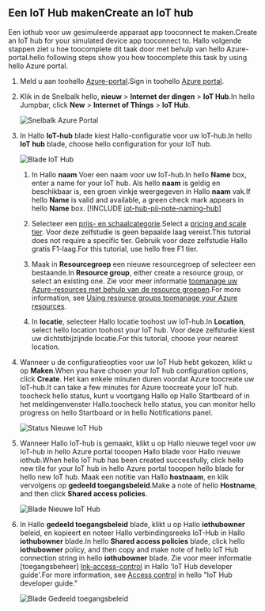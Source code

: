 ## <a name="create-an-iot-hub"></a><span data-ttu-id="b4804-101">Een IoT Hub maken</span><span class="sxs-lookup"><span data-stu-id="b4804-101">Create an IoT hub</span></span>
<span data-ttu-id="b4804-102">Een iothub voor uw gesimuleerde apparaat app tooconnect te maken.</span><span class="sxs-lookup"><span data-stu-id="b4804-102">Create an IoT hub for your simulated device app tooconnect to.</span></span> <span data-ttu-id="b4804-103">Hallo volgende stappen ziet u hoe toocomplete dit taak door met behulp van hello Azure-portal.</span><span class="sxs-lookup"><span data-stu-id="b4804-103">hello following steps show you how toocomplete this task by using hello Azure portal.</span></span>

1. <span data-ttu-id="b4804-104">Meld u aan toohello [Azure-portal][lnk-portal].</span><span class="sxs-lookup"><span data-stu-id="b4804-104">Sign in toohello [Azure portal][lnk-portal].</span></span>
1. <span data-ttu-id="b4804-105">Klik in de Snelbalk hello, **nieuw** > **Internet der dingen** > **IoT Hub**.</span><span class="sxs-lookup"><span data-stu-id="b4804-105">In hello Jumpbar, click **New** > **Internet of Things** > **IoT Hub**.</span></span>
   
    ![Snelbalk Azure Portal][1]
1. <span data-ttu-id="b4804-107">In Hallo **IoT-hub** blade kiest Hallo-configuratie voor uw IoT-hub.</span><span class="sxs-lookup"><span data-stu-id="b4804-107">In hello **IoT hub** blade, choose hello configuration for your IoT hub.</span></span>
   
    ![Blade IoT Hub][2]
   
   1. <span data-ttu-id="b4804-109">In Hallo **naam** Voer een naam voor uw IoT-hub.</span><span class="sxs-lookup"><span data-stu-id="b4804-109">In hello **Name** box, enter a name for your IoT hub.</span></span> <span data-ttu-id="b4804-110">Als hello **naam** is geldig en beschikbaar is, een groen vinkje weergegeven in Hallo **naam** vak.</span><span class="sxs-lookup"><span data-stu-id="b4804-110">If hello **Name** is valid and available, a green check mark appears in hello **Name** box.</span></span>
    [!INCLUDE [iot-hub-pii-note-naming-hub](iot-hub-pii-note-naming-hub.md)]
   
   1. <span data-ttu-id="b4804-111">Selecteer een [prijs- en schaalcategorie][lnk-pricing].</span><span class="sxs-lookup"><span data-stu-id="b4804-111">Select a [pricing and scale tier][lnk-pricing].</span></span> <span data-ttu-id="b4804-112">Voor deze zelfstudie is geen bepaalde laag vereist.</span><span class="sxs-lookup"><span data-stu-id="b4804-112">This tutorial does not require a specific tier.</span></span> <span data-ttu-id="b4804-113">Gebruik voor deze zelfstudie Hallo gratis F1-laag.</span><span class="sxs-lookup"><span data-stu-id="b4804-113">For this tutorial, use hello free F1 tier.</span></span>
   1. <span data-ttu-id="b4804-114">Maak in **Resourcegroep** een nieuwe resourcegroep of selecteer een bestaande.</span><span class="sxs-lookup"><span data-stu-id="b4804-114">In **Resource group**, either create a resource group, or select an existing one.</span></span> <span data-ttu-id="b4804-115">Zie voor meer informatie [toomanage uw Azure-resources met behulp van de resource groepen][lnk-resource-groups].</span><span class="sxs-lookup"><span data-stu-id="b4804-115">For more information, see [Using resource groups toomanage your Azure resources][lnk-resource-groups].</span></span>
   1. <span data-ttu-id="b4804-116">In **locatie**, selecteer Hallo locatie toohost uw IoT-hub.</span><span class="sxs-lookup"><span data-stu-id="b4804-116">In **Location**, select hello location toohost your IoT hub.</span></span> <span data-ttu-id="b4804-117">Voor deze zelfstudie kiest uw dichtstbijzijnde locatie.</span><span class="sxs-lookup"><span data-stu-id="b4804-117">For this tutorial, choose your nearest location.</span></span>
1. <span data-ttu-id="b4804-118">Wanneer u de configuratieopties voor uw IoT Hub hebt gekozen, klikt u op **Maken**.</span><span class="sxs-lookup"><span data-stu-id="b4804-118">When you have chosen your IoT hub configuration options, click **Create**.</span></span>  <span data-ttu-id="b4804-119">Het kan enkele minuten duren voordat Azure toocreate uw IoT-hub.</span><span class="sxs-lookup"><span data-stu-id="b4804-119">It can take a few minutes for Azure toocreate your IoT hub.</span></span> <span data-ttu-id="b4804-120">toocheck hello status, kunt u voortgang Hallo op Hallo Startboard of in het meldingenvenster Hallo.</span><span class="sxs-lookup"><span data-stu-id="b4804-120">toocheck hello status, you can monitor hello progress on hello Startboard or in hello Notifications panel.</span></span>
   
    ![Status Nieuwe IoT Hub][3]
1. <span data-ttu-id="b4804-122">Wanneer Hallo IoT-hub is gemaakt, klikt u op Hallo nieuwe tegel voor uw IoT-hub in hello Azure portal tooopen Hallo blade voor Hallo nieuwe iothub.</span><span class="sxs-lookup"><span data-stu-id="b4804-122">When hello IoT hub has been created successfully, click hello new tile for your IoT hub in hello Azure portal tooopen hello blade for hello new IoT hub.</span></span> <span data-ttu-id="b4804-123">Maak een notitie van Hallo **hostnaam**, en klik vervolgens op **gedeeld toegangsbeleid**.</span><span class="sxs-lookup"><span data-stu-id="b4804-123">Make a note of hello **Hostname**, and then click **Shared access policies**.</span></span>
   
    ![Blade Nieuwe IoT Hub][4]
1. <span data-ttu-id="b4804-125">In Hallo **gedeeld toegangsbeleid** blade, klikt u op Hallo **iothubowner** beleid, en kopieert en noteer Hallo verbindingsreeks IoT-Hub in Hallo **iothubowner** blade.</span><span class="sxs-lookup"><span data-stu-id="b4804-125">In hello **Shared access policies** blade, click hello **iothubowner** policy, and then copy and make note of hello IoT Hub connection string in hello **iothubowner** blade.</span></span> <span data-ttu-id="b4804-126">Zie voor meer informatie [toegangsbeheer] [ lnk-access-control] in Hallo 'IoT Hub developer guide'.</span><span class="sxs-lookup"><span data-stu-id="b4804-126">For more information, see [Access control][lnk-access-control] in hello "IoT Hub developer guide."</span></span>
   
    ![Blade Gedeeld toegangsbeleid][5]

<!-- Images. -->
[1]: ./media/iot-hub-get-started-create-hub/create-iot-hub1.png
[2]: ./media/iot-hub-get-started-create-hub/create-iot-hub2.png
[3]: ./media/iot-hub-get-started-create-hub/create-iot-hub3.png
[4]: ./media/iot-hub-get-started-create-hub/create-iot-hub4.png
[5]: ./media/iot-hub-get-started-create-hub/create-iot-hub5.png

<!-- Links -->
[lnk-resource-groups]: ../articles/azure-resource-manager/resource-group-portal.md
[lnk-portal]: https://portal.azure.com/
[lnk-pricing]: https://azure.microsoft.com/pricing/details/iot-hub/
[lnk-access-control]: ../articles/iot-hub/iot-hub-devguide-security.md
